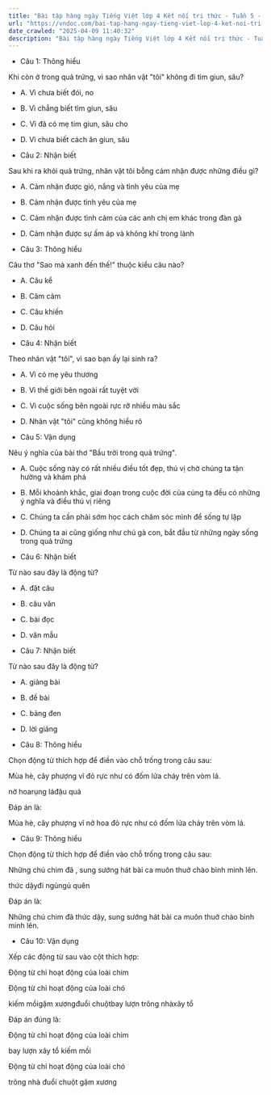 ```yaml
---
title: "Bài tập hàng ngày Tiếng Việt lớp 4 Kết nối tri thức - Tuần 5 - Thứ 3 gồm các câu hỏi tổng hợp nội dung Đọc hiểu văn bản và Luyện từ và câu được học ở Tuần 5 trong chương trình Tiếng Việt lớp 4 Tập 1 Kết nối tri thức."
url: "https://vndoc.com/bai-tap-hang-ngay-tieng-viet-lop-4-ket-noi-tri-thuc-tuan-5-thu-3-327794"
date_crawled: "2025-04-09 11:40:32"
description: "Bài tập hàng ngày Tiếng Việt lớp 4 Kết nối tri thức - Tuần 5 - Thứ 3 gồm các câu hỏi tổng hợp nội dung Đọc hiểu văn bản và Luyện từ và câu được học ở Tuần 5 trong chương trình Tiếng Việt lớp 4 Tập 1 Kết nối tri thức."
---
```


* Câu 1:  Thông hiểu

Khi còn ở trong quả trứng, vì sao nhân vật "tôi" không đi tìm giun, sâu?

  * A. Vì chưa biết đói, no 
  * B. Vì chẳng biết tìm giun, sâu 
  * C. Vì đã có mẹ tim giun, sâu cho 
  * D. Vì chưa biết cách ăn giun, sâu 



* Câu 2:  Nhận biết

Sau khi ra khỏi quả trứng, nhân vật tôi bỗng cảm nhận được những điều gì?

  * A. Cảm nhận được gió, nắng và tình yêu của mẹ 
  * B. Cảm nhận được tình yêu của mẹ 
  * C. Cảm nhận được tình cảm của các anh chị em khác trong đàn gà 
  * D. Cảm nhận được sự ấm áp và không khí trong lành 



* Câu 3:  Thông hiểu

Câu thơ "Sao mà xanh đến thế!" thuộc kiểu câu nào?

  * A. Câu kể 
  * B. Câm cảm 
  * C. Câu khiến 
  * D. Câu hỏi 



* Câu 4:  Nhận biết

Theo nhân vật "tôi", vì sao bạn ấy lại sinh ra?

  * A. Vì có mẹ yêu thương 
  * B. Vì thế giới bên ngoài rất tuyệt vời 
  * C. Vì cuộc sống bên ngoài rực rỡ nhiều màu sắc 
  * D. Nhân vật "tôi" cũng không hiểu rõ 



* Câu 5:  Vận dụng

Nêu ý nghĩa của bài thơ "Bầu trời trong quả trứng".

  * A. Cuộc sống này có rất nhiều điều tốt đẹp, thú vị chờ chúng ta tận hưởng và khám phá 
  * B. Mỗi khoảnh khắc, giai đoạn trong cuộc đời của cúng ta đều có những ý nghĩa và điều thú vị riêng 
  * C. Chúng ta cần phải sớm học cách chăm sóc mình để sống tự lập 
  * D. Chúng ta ai cũng giống như chú gà con, bắt đầu từ những ngày sống trong quả trứng 



* Câu 6:  Nhận biết

Từ nào sau đây là động từ?

  * A. đặt câu 
  * B. câu văn 
  * C. bài đọc 
  * D. văn mẫu 



* Câu 7:  Nhận biết

Từ nào sau đây là động từ?

  * A. giảng bài 
  * B. đề bài 
  * C. bảng đen 
  * D. lời giảng 



* Câu 8:  Thông hiểu

Chọn động từ thích hợp để điền vào chỗ trống trong câu sau:

Mùa hè, cây phượng vĩ  đỏ rực như có đốm lửa cháy trên vòm lá.

nở hoarụng láđậu quả

Đáp án là:

Mùa hè, cây phượng vĩ nở hoa đỏ rực như có đốm lửa cháy trên vòm lá.

* Câu 9:  Thông hiểu

Chọn động từ thích hợp để điền vào chỗ trống trong câu sau:

Những chú chim đã , sung sướng hát bài ca muôn thuở chào bình minh lên.

thức dậyđi ngủngủ quên

Đáp án là:

Những chú chim đã thức dậy, sung sướng hát bài ca muôn thuở chào bình minh lên.

* Câu 10:  Vận dụng

Xếp các động từ sau vào cột thích hợp:

Động từ chỉ hoạt động của loài chim

Động từ chỉ hoạt động của loài chó

kiếm mồigặm xươngđuổi chuộtbay lượn trông nhàxây tổ

Đáp án đúng là:

Động từ chỉ hoạt động của loài chim

bay lượn xây tổ kiếm mồi

Động từ chỉ hoạt động của loài chó

trông nhà đuổi chuột gặm xương
